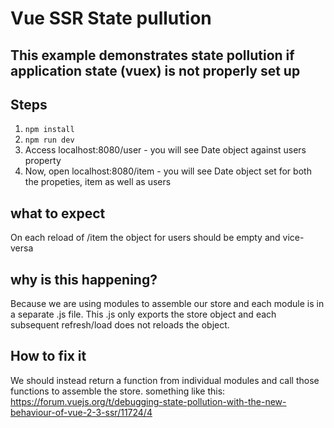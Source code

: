 # Vue SSR State pullution 

## This example demonstrates state pollution if application state (vuex) is not properly set up

## Steps
1. `npm install`
2. `npm run dev`
3. Access localhost:8080/user - you will see Date object against users property
4. Now, open localhost:8080/item - you will see Date object set for both the propeties, item as well as users

## what to expect
On each reload of /item the object for users should be empty and vice-versa

## why is this happening?
Because we are using modules to assemble our store and each module is in a separate .js file.
This .js only exports the store object and each subsequent refresh/load does not reloads the object.

## How to fix it
We should instead return a function from individual modules and call those functions to assemble the store.
something like this: https://forum.vuejs.org/t/debugging-state-pollution-with-the-new-behaviour-of-vue-2-3-ssr/11724/4